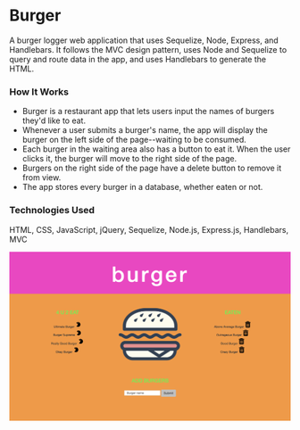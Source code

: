 # Burger

A burger logger web application that uses Sequelize, Node, Express, and Handlebars. It follows the MVC design pattern, uses Node and Sequelize to query and route data in the app, and uses Handlebars to generate the HTML.

### How It Works
* Burger is a restaurant app that lets users input the names of burgers they'd like to eat.
* Whenever a user submits a burger's name, the app will display the burger on the left side of the page--waiting to be consumed.
* Each burger in the waiting area also has a button to eat it. When the user clicks it, the burger will move to the right side of the page.
* Burgers on the right side of the page have a delete button to remove it from view.
* The app stores every burger in a database, whether eaten or not.

### Technologies Used
HTML, CSS, JavaScript, jQuery, Sequelize, Node.js, Express.js, Handlebars, MVC

![Burger Screen Shot](https://github.com/natplusultra/sequelizedBurger/blob/master/public/assets/img/burger_shot.png) 
